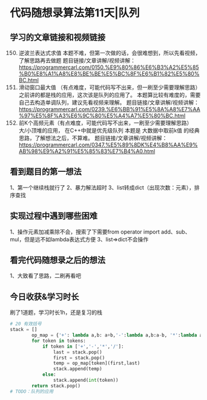 # 代码随想录算法第11天|队列
## 学习的文章链接和视频链接
150. 逆波兰表达式求值 
本题不难，但第一次做的话，会很难想到，所以先看视频，了解思路再去做题 
题目链接/文章讲解/视频讲解：https://programmercarl.com/0150.%E9%80%86%E6%B3%A2%E5%85%B0%E8%A1%A8%E8%BE%BE%E5%BC%8F%E6%B1%82%E5%80%BC.html  
239. 滑动窗口最大值 （有点难度，可能代码写不出来，但一刷至少需要理解思路）
之前讲的都是栈的应用，这次该是队列的应用了。
本题算比较有难度的，需要自己去构造单调队列，建议先看视频来理解。 
题目链接/文章讲解/视频讲解：https://programmercarl.com/0239.%E6%BB%91%E5%8A%A8%E7%AA%97%E5%8F%A3%E6%9C%80%E5%A4%A7%E5%80%BC.html 
347. 前K个高频元素（有点难度，可能代码写不出来，一刷至少需要理解思路）
大/小顶堆的应用， 在C++中就是优先级队列 
本题是 大数据中取前k值 的经典思路，了解想法之后，不算难。
题目链接/文章讲解/视频讲解：https://programmercarl.com/0347.%E5%89%8DK%E4%B8%AA%E9%AB%98%E9%A2%91%E5%85%83%E7%B4%A0.html  
## 看到题目的第一想法
1、第一个继续栈就行了
2、暴力解法超时
3、list转成dict（出现次数：元素），排序查找
## 实现过程中遇到哪些困难 
1、操作元素加减乘除不会，搜索了下需要from operator import add、sub、mul，但是远不如lambda表达式方便
3、list=>dict不会操作
## 看完代码随想录之后的想法 
1、大致看了思路，二刷再看吧
## 今日收获&学习时长
刷了1道题，学习时长1h，还是复习的栈
```Python
# 20 有效括号
stack = []
        op_map = {'+': lambda a,b: a+b,'-':lambda a,b:a-b, '*':lambda a,b:a*b,'/':lambda a,b: int(a/b)}
        for token in tokens:
            if token in ['+','-','*','/']:
                last = stack.pop()
                first = stack.pop()
                temp = op_map[token](first,last)
                stack.append(temp)
            else:
                stack.append(int(token))
        return stack.pop()
# TODO：队列的应用
```